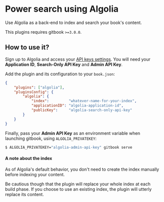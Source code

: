 # Power search using Algolia

Use Algolia as a back-end to index and search your book's content.

This plugins requires gitbook `>=3.0.0`.

## How to use it?

Sign up to Algolia and access your [API keys settings](https://www.algolia.com/api-keys). You will need your **Application ID**, **Search-Only API Key** and **Admin API Key**.

Add the plugin and its configuration to your `book.json`:

```JSON
{
    "plugins": ["algolia"],
    "pluginsConfig": {
        "algolia": {
            "index":         "whatever-name-for-your-index",
            "applicationID": "algolia-application-id",
            "publicKey":     "algolia-search-only-api-key"
        }
    }
}
```

Finally, pass your **Admin API Key** as an environment variable when launching gitbook, using `ALGOLIA_PRIVATEKEY`:

```Bash
$ ALGOLIA_PRIVATEKEY="algolia-admin-api-key" gitbook serve
```

#### A note about the index

As of Algolia's default behavior, you don't need to create the index manually before indexing your content.

Be cautious though that the plugin will replace your whole index at each build phase. If you choose to use an existing index, the plugin will utterly replace its content.